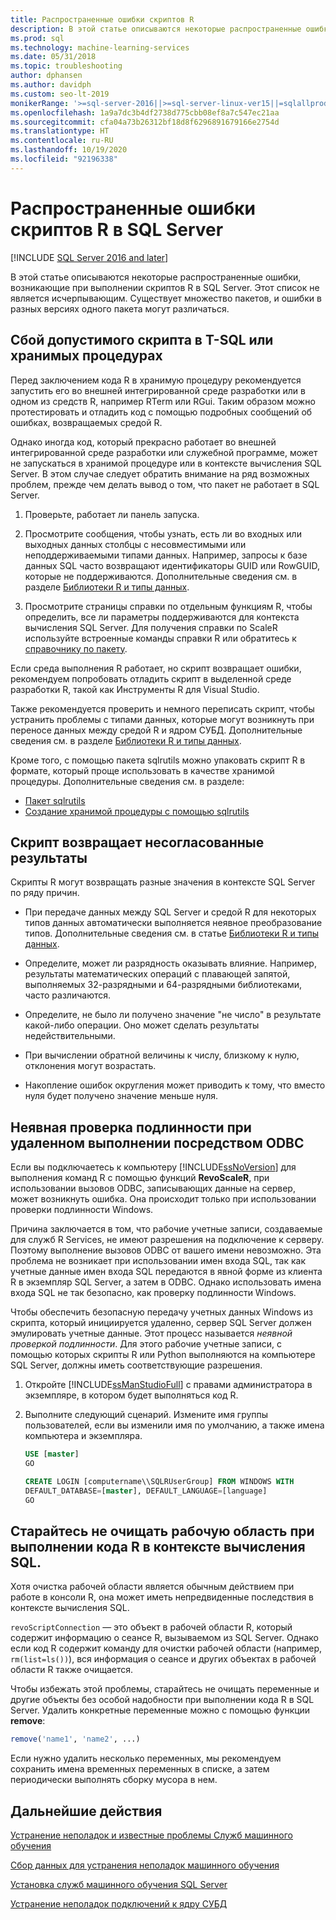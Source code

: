 ```yaml
---
title: Распространенные ошибки скриптов R
description: В этой статье описываются некоторые распространенные ошибки, возникающие при выполнении скриптов R в SQL Server.
ms.prod: sql
ms.technology: machine-learning-services
ms.date: 05/31/2018
ms.topic: troubleshooting
author: dphansen
ms.author: davidph
ms.custom: seo-lt-2019
monikerRange: '>=sql-server-2016||>=sql-server-linux-ver15||=sqlallproducts-allversions'
ms.openlocfilehash: 1a9a7dc3b4df2738d775cbb08ef8a7c547ec21aa
ms.sourcegitcommit: cfa04a73b26312bf18d8f6296891679166e2754d
ms.translationtype: HT
ms.contentlocale: ru-RU
ms.lasthandoff: 10/19/2020
ms.locfileid: "92196338"
---
```

# <a name="common-r-scripting-errors-in-sql-server"></a>Распространенные ошибки скриптов R в SQL Server
[!INCLUDE [SQL Server 2016 and later](../../includes/applies-to-version/sqlserver2016.md)]

В этой статье описываются некоторые распространенные ошибки, возникающие при выполнении скриптов R в SQL Server. Этот список не является исчерпывающим. Существует множество пакетов, и ошибки в разных версиях одного пакета могут различаться.

## <a name="valid-script-fails-in-t-sql-or-in-stored-procedures"></a>Сбой допустимого скрипта в T-SQL или хранимых процедурах

Перед заключением кода R в хранимую процедуру рекомендуется запустить его во внешней интегрированной среде разработки или в одном из средств R, например RTerm или RGui. Таким образом можно протестировать и отладить код с помощью подробных сообщений об ошибках, возвращаемых средой R.

Однако иногда код, который прекрасно работает во внешней интегрированной среде разработки или служебной программе, может не запускаться в хранимой процедуре или в контексте вычисления SQL Server. В этом случае следует обратить внимание на ряд возможных проблем, прежде чем делать вывод о том, что пакет не работает в SQL Server.

1. Проверьте, работает ли панель запуска.

2. Просмотрите сообщения, чтобы узнать, есть ли во входных или выходных данных столбцы с несовместимыми или неподдерживаемыми типами данных. Например, запросы к базе данных SQL часто возвращают идентификаторы GUID или RowGUID, которые не поддерживаются. Дополнительные сведения см. в разделе [Библиотеки R и типы данных](../r/r-libraries-and-data-types.md).

3. Просмотрите страницы справки по отдельным функциям R, чтобы определить, все ли параметры поддерживаются для контекста вычисления SQL Server. Для получения справки по ScaleR используйте встроенные команды справки R или обратитесь к [справочнику по пакету](/r-server/r-reference/revoscaler/revoscaler).

Если среда выполнения R работает, но скрипт возвращает ошибки, рекомендуем попробовать отладить скрипт в выделенной среде разработки R, такой как Инструменты R для Visual Studio.

Также рекомендуется проверить и немного переписать скрипт, чтобы устранить проблемы с типами данных, которые могут возникнуть при переносе данных между средой R и ядром СУБД. Дополнительные сведения см. в разделе [Библиотеки R и типы данных](../r/r-libraries-and-data-types.md).

Кроме того, с помощью пакета sqlrutils можно упаковать скрипт R в формате, который проще использовать в качестве хранимой процедуры. Дополнительные сведения см. в разделе:
* [Пакет sqlrutils](../r/ref-r-sqlrutils.md)
* [Создание хранимой процедуры с помощью sqlrutils](../r/how-to-create-a-stored-procedure-using-sqlrutils.md)

## <a name="script-returns-inconsistent-results"></a>Скрипт возвращает несогласованные результаты

Скрипты R могут возвращать разные значения в контексте SQL Server по ряду причин.

- При передаче данных между SQL Server и средой R для некоторых типов данных автоматически выполняется неявное преобразование типов. Дополнительные сведения см. в статье [Библиотеки R и типы данных](../r/r-libraries-and-data-types.md).

- Определите, может ли разрядность оказывать влияние. Например, результаты математических операций с плавающей запятой, выполняемых 32-разрядными и 64-разрядными библиотеками, часто различаются.

- Определите, не было ли получено значение "не число" в результате какой-либо операции. Оно может сделать результаты недействительными.

- При вычислении обратной величины к числу, близкому к нулю, отклонения могут возрастать.

- Накопление ошибок округления может приводить к тому, что вместо нуля будет получено значение меньше нуля.

## <a name="implied-authentication-for-remote-execution-via-odbc"></a>Неявная проверка подлинности при удаленном выполнении посредством ODBC

Если вы подключаетесь к компьютеру [!INCLUDE[ssNoVersion](../../includes/ssnoversion-md.md)] для выполнения команд R с помощью функций **RevoScaleR**, при использовании вызовов ODBC, записывающих данные на сервер, может возникнуть ошибка. Она происходит только при использовании проверки подлинности Windows.

Причина заключается в том, что рабочие учетные записи, создаваемые для служб R Services, не имеют разрешения на подключение к серверу. Поэтому выполнение вызовов ODBC от вашего имени невозможно. Эта проблема не возникает при использовании имен входа SQL, так как учетные данные имен входа SQL передаются в явной форме из клиента R в экземпляр SQL Server, а затем в ODBC. Однако использовать имена входа SQL не так безопасно, как проверку подлинности Windows.

Чтобы обеспечить безопасную передачу учетных данных Windows из скрипта, который инициируется удаленно, сервер SQL Server должен эмулировать учетные данные. Этот процесс называется _неявной проверкой подлинности_. Для этого рабочие учетные записи, с помощью которых скрипты R или Python выполняются на компьютере SQL Server, должны иметь соответствующие разрешения.

1. Откройте [!INCLUDE[ssManStudioFull](../../includes/ssmanstudiofull-md.md)] с правами администратора в экземпляре, в котором будет выполняться код R.

2. Выполните следующий сценарий. Измените имя группы пользователей, если вы изменили имя по умолчанию, а также имена компьютера и экземпляра.

    ```sql
    USE [master]
    GO
    
    CREATE LOGIN [computername\\SQLRUserGroup] FROM WINDOWS WITH
    DEFAULT_DATABASE=[master], DEFAULT_LANGUAGE=[language]
    GO
    ```

## <a name="avoid-clearing-the-workspace-while-youre-running-r-in-a-sql-compute-context"></a>Старайтесь не очищать рабочую область при выполнении кода R в контексте вычисления SQL.

Хотя очистка рабочей области является обычным действием при работе в консоли R, она может иметь непредвиденные последствия в контексте вычисления SQL.

`revoScriptConnection` — это объект в рабочей области R, который содержит информацию о сеансе R, вызываемом из SQL Server. Однако если код R содержит команду для очистки рабочей области (например, `rm(list=ls())`), вся информация о сеансе и других объектах в рабочей области R также очищается.

Чтобы избежать этой проблемы, старайтесь не очищать переменные и другие объекты без особой надобности при выполнении кода R в SQL Server. Удалить конкретные переменные можно с помощью функции **remove**:

```R
remove('name1', 'name2', ...)
```

Если нужно удалить несколько переменных, мы рекомендуем сохранить имена временных переменных в списке, а затем периодически выполнять сборку мусора в нем.



## <a name="next-steps"></a>Дальнейшие действия

[Устранение неполадок и известные проблемы Служб машинного обучения](machine-learning-troubleshooting-overview.md)

[Сбор данных для устранения неполадок машинного обучения](data-collection-ml-troubleshooting-process.md)

[Установка служб машинного обучения SQL Server](../install/sql-machine-learning-services-windows-install.md)

[Устранение неполадок подключений к ядру СУБД](../../database-engine/configure-windows/troubleshoot-connecting-to-the-sql-server-database-engine.md)